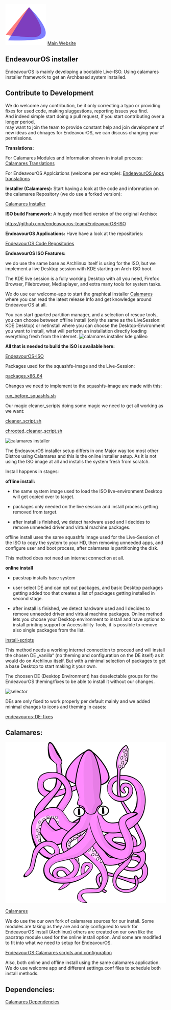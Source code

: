 ![alt text](https://raw.githubusercontent.com/endeavouros-team/artwork-images-logo/master/endeavouros-icon.png)
[Main Website](https://endeavouros.com)

## EndeavourOS installer

EndeavourOS is mainly developing a bootable Live-ISO.
Using calamares installer framework to get an Archbased system installed.

## Contribute to Development

We do welcome any contribution, be it only correcting a typo or providing fixes for used code, making siuggestions, reporting issues you find.<br>
And indeed simple start doing a pull request, if you start contributing over a longer period,<br>
may want to join the team to provide constant help and join development of new ideas and chnages for EndeavourOS, we can discuss changing your permissions.<br>

**Translations:**

For Calamares Modules and Information shown in install process:
[Calamares Translations](https://github.com/endeavouros-team/calamares/blob/calamares/data/eos/calamares-translations.txt)

For EndeavourOS Applciations (welcome per example):
[EndeavourOS Apps translations](https://github.com/endeavouros-team/PKGBUILDS/tree/master/eos-translations)

**Installer (Calamares):**
Start having a look at the code and information on the calamares Repository (we do use a forked version):

[Calamares Installer](https://github.com/endeavouros-team/calamares)

**ISO build Framework:**
A hugely modified version of the original Archiso:

https://github.com/endeavouros-team/EndeavourOS-ISO

**EndeavourOS Applications:**
Have have a look at the repositories:

[EndeavourOS Code Repositories](https://github.com/orgs/endeavouros-team/repositories)


**EndeavourOS ISO Features:**

we do use the same base as Archlinux itself is using for the ISO, but we implement a live Desktop session with KDE starting on Arch-ISO boot.

The KDE live session is a fully working Desktop with all you need, Firefox Browser, Filebrowser, Mediaplayer, and extra many tools for system tasks.

We do use our welcome-app to start the graphical installer [Calamares](https://calamares.io/) where you can read the latest release Info and get knowledge around EndeavourOS at all.

You can start gparted partition manager, and a selection of rescue tools, you can choose between offline install (only the same as the LiveSession: KDE Desktop) or netinstall where you can choose the Desktop-Environment you want to install, what will perform an installation directly loading everything fresh from the internet.
![calamares installer kde galileo](https://raw.githubusercontent.com/endeavouros-team/EndeavourOS-Development/main/images/livesession-kde-galileo.png)

**All that is needed to build the ISO is available here:**

[EndeavourOS-ISO](https://github.com/endeavouros-team/EndeavourOS-ISO)

Packages used for the squashfs-image and the Live-Session:

[packages.x86_64](https://github.com/endeavouros-team/EndeavourOS-ISO/blob/main/packages.x86_64)

Changes we need to implement to the squashfs-image are made with this:

[run_before_squashfs.sh](https://github.com/endeavouros-team/EndeavourOS-ISO/blob/main/run_before_squashfs.sh)


Our magic cleaner_scripts doing some magic we need to get all working as we want:

[cleaner_script.sh](https://github.com/endeavouros-team/calamares/blob/calamares/data/eos/scripts/cleaner_script.sh)

[chrooted_cleaner_script.sh](https://github.com/endeavouros-team/calamares/blob/calamares/data/eos/scripts/chrooted_cleaner_script.sh)

![calamares installer](https://raw.githubusercontent.com/endeavouros-team/EndeavourOS-Development/main/images/online-offline-welcome-kde-galileo.png)

The EndeavourOS installer setup differs in one Major way too most other Distros using Calamares and this is the online installer setup.
As it is not using the ISO image at all and installs the system fresh from scratch.

Install happens in stages:

**offline install:**

* the same system image used to load the ISO live-environment Desktop will get copied over to target.
    
* packages only needed on the live session and install process getting removed from target.
    
* after install is finished, we detect hardware used and I decides to remove unneeded driver and virtual machine packages.
    
offline install uses the same squashfs image used for the Live-Session of the ISO to copy the system to your HD, then removing unneeded apps, and configure user and boot process, after calamares is partitioning the disk.

This method does not need an internet connection at all.



**online install**

* pacstrap installs base system
    
* user select DE and can opt out packages, and basic Desktop packages getting added too that creates a list of packages getting installed in second stage.
    
* after install is finished, we detect hardware used and I decides to remove unneeded driver and virtual machine packages.
Online method lets you choose your Desktop environment to install and have options to install printing support or Accessibility Tools, it is possible to remove also single packages from the list.

[install-scripts](https://github.com/endeavouros-team/calamares/tree/calamares/data/eos/scripts)

This method needs a working internet connection to proceed and will install the chosen DE „vanilla“ (no theming and configuration on the DE itself) as it would do on Archlinux itself. But with a minimal selection of packages to get a base Desktop to start making it your own.

The choosen DE (Desktop Environment) has deselectable groups for the EndeavourOS theming/fixes to be able to install it without our changes.

![selector](https://raw.githubusercontent.com/endeavouros-team/EndeavourOS-Development/main/images/eos-theme-deselect-kde-galileo.png)

DEs are only fixed to work properly per default mainly and we added minimal changes to icons and theming in cases:

[endeavouros-DE-fixes](https://github.com/endeavouros-team/endeavouros-DE-fixes)

## Calamares:
![squid](https://raw.githubusercontent.com/calamares/calamares/calamares/src/branding/default/squid.png)

[Calamares](https://calamares.io/)

We do use the our own fork of calamares sources for our install. Some modules are taking as they are and only configured to work for EndeavourOS install (Archlinux) others are created on our own like the pacstrap module used for the online install option. And some are modified to fit into what we need to setup for EndeavourOS. 

[EndeavourOS Calamares scripts and configuration](https://github.com/endeavouros-team/calamares/tree/calamares/data/eos)

Also, both online and offline install using the same calamares application.
We do use welcome app and different settings.conf files to schedule both install methods.

## Dependencies:

[Calamares Dependencies](https://github.com/endeavouros-team/calamares#readme)


